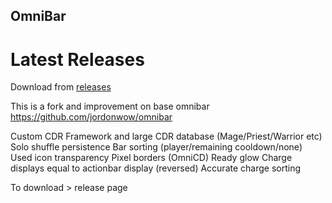 ## OmniBar

# Latest Releases
Download from [releases](https://github.com/jaimerydev/omnibar/releases)

This is a fork and improvement on base omnibar
https://github.com/jordonwow/omnibar

Custom CDR Framework and large CDR database (Mage/Priest/Warrior etc)
Solo shuffle persistence
Bar sorting (player/remaining cooldown/none)
Used icon transparency
Pixel borders (OmniCD)
Ready glow
Charge displays equal to actionbar display (reversed)
Accurate charge sorting

To download > release page
